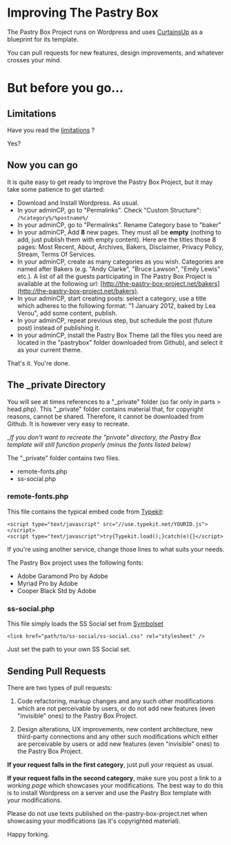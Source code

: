 # Improving The Pastry Box


The Pastry Box Project runs on Wordpress and uses [CurtainsUp](https://github.com/alexduloz/CurtainsUp) as a blueprint for its template.

You can pull requests for new features, design improvements, and whatever crosses your mind. 


# But before you go...

## Limitations

Have you read the [limitations](https://github.com/alexduloz/pastrybox/blob/gh-pages/LIMITATIONS.md) ?

Yes?


## Now you can go


It is quite easy to get ready to improve the Pastry Box Project, but it may take some patience to get started:


* Download and Install Wordpress. As usual.
* In your adminCP, go to "Permalinks". Check "Custom Structure": `/%category%/%postname%/`
* In your adminCP, go to "Permalinks". Rename Category base to "baker"
* In your adminCP, Add __8__ new pages. They must all be __empty__ (nothing to add, just publish them with empty content). Here are the titles those 8 pages: Most Recent, About, Archives, Bakers, Disclaimer, Privacy Policy, Stream, Terms Of Services. 
* In your adminCP, create as many categories as you wish. Categories are named after Bakers (e.g. "Andy Clarke", "Bruce Lawson", "Emily Lewis" etc.). A list of all the guests participating in The Pastry Box Project is available at the following url: [http://the-pastry-box-project.net/bakers](http://the-pastry-box-project.net/bakers).
* In your adminCP, start creating posts: select a category, use a title which adheres to the following format: "1 January 2012, baked by Lea Verou", add some content, publish.
* In your adminCP, repeat previous step, but schedule the post (future post) instead of publishing it.
* In your adminCP, install the Pastry Box Theme (all the files you need are located in the "pastrybox" folder downloaded from Github), and select it as your current theme.

That's it. You're done.

## The _private Directory

You will see at times references to a "_private" folder (so far only in parts > head.php). This "_private" folder contains material that, for copyright reasons, cannot be shared. Therefore, it cannot be downloaded from Github. It is however very easy to recreate.

__If you don't want to recreate the "_private" directory, the Pastry Box template will still function properly (minus the fonts listed below)__

The "_private" folder contains two files.

* remote-fonts.php
* ss-social.php

### remote-fonts.php

This file contains the typical embed code from [Typekit](https://typekit.com/fonts):

	<script type="text/javascript" src="//use.typekit.net/YOURID.js"></script>
	<script type="text/javascript">try{Typekit.load();}catch(e){}</script>

If you're using another service, change those lines to what suits your needs.

The Pastry Box project uses the following fonts: 

*  Adobe Garamond Pro by Adobe
*  Myriad Pro by Adobe 
*  Cooper Black Std by Adobe 

### ss-social.php

This file simply loads the SS Social set from [Symbolset](http://symbolset.com/)

	<link href="path/to/ss-social/ss-social.css" rel="stylesheet" />

Just set the path to your own SS Social set.

## Sending Pull Requests

There are two types of pull requests: 

1) Code refactoring, markup changes and any such other modifications which are not perceivable by users, or do not add new features (even "invisible" ones) to the Pastry Box Project.

2) Design alterations, UX improvements, new content architecture, new third-party connections and any other such modifications which either are perceivable by users or add new features (even "invisible" ones) to the Pastry Box Project.

__If your request falls in the first category__, just pull your request as usual. 

__If your request falls in the second category__, make sure you post a link to a *working page* which showcases your modifications. The best way to do this is to install Wordpress on a server and use the Pastry Box template with your modifications.

Please do not use texts published on the-pastry-box-project.net when showcasing your modifications (as it's copyrighted material).

Happy forking.